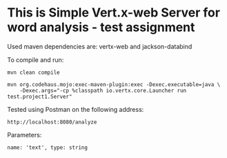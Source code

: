 # This is Simple Vert.x-web Server for word analysis - test assignment

Used maven dependencies are:
vertx-web and jackson-databind

To compile and run:

```
mvn clean compile
```

```
mvn org.codehaus.mojo:exec-maven-plugin:exec -Dexec.executable=java \
	-Dexec.args="-cp %classpath io.vertx.core.Launcher run test.project1.Server"
```

Tested using Postman on the following address:
```
http://localhost:8080/analyze
```
Parameters:
```
name: 'text', type: string
```
